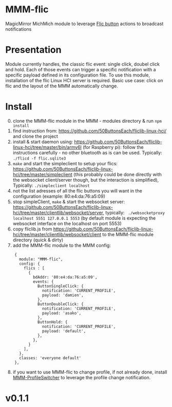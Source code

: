 # MMM-flic
MagicMirror MichMich module to leverage [Flic button](https://flic.io/) actions to broadcast notifications

# Presentation
Module currently handles, the classic flic event: single click, doubel click and hold.
Each of those events can trigger a specific notification with a specific payload defined in its configuration file.
To use this module, installation of the flic Linux HCI server is required.
Basic use case: click on flic and the layout of the MMM automatically change.

# Install
0. clone the MMM-flic module in the MMM - modules directory & run ```npm install```
1. find instruction from: https://github.com/50ButtonsEach/fliclib-linux-hci/ and clone the project
2. install & start daemon using: https://github.com/50ButtonsEach/fliclib-linux-hci/tree/master/bin/armv6l (for Raspberry pi): follow the instructions carefully - no other bluetooth as is can be used. Typically: ```./flicd -f flic.sqlite3```
3. ```make``` and start the simpleclient to setup your flics: https://github.com/50ButtonsEach/fliclib-linux-hci/tree/master/simpleclient (this probably could be done directly with the websocket client/server though, but the interaction is simplified), Typically: ```./simpleclient localhost```
4. not the list adresses of all the flic buttons you will want in the configuration (example: 80:e4:da:76:a5:09)
5. stop simpleClient, ```make``` & start the websocket server: https://github.com/50ButtonsEach/fliclib-linux-hci/tree/master/clientlib/websocket/server, typically: ``` ./websocketproxy localhost 5551 127.0.0.1 5553``` (by default module is expecting the websocket interface on the localhost on port 5553)
6. copy fliclib.js from https://github.com/50ButtonsEach/fliclib-linux-hci/tree/master/clientlib/websocket/client to the MMM-flic module directory (quick & dirty)
7. add the MMM-flic module to the MMM config:
```
    {
      module: "MMM-flic",
      config: {
        flics : [
          {
            bdAddr: '80:e4:da:76:a5:09',  
            events: {
              ButtonSingleClick: {
                notification: 'CURRENT_PROFILE',
                payload: 'damien',
              },
              ButtonDoubleClick: {
                notification: 'CURRENT_PROFILE',
                payload: 'asako',
              },
              ButtonHold: {
                notification: 'CURRENT_PROFILE',
                payload: 'default',
              },
            },
          }
        ],
      },
      classes: 'everyone default'
    },
```
8. if you want to use MMM-flic to change profile, if not already done, install [MMM-ProfileSwitcher](https://github.com/tosti007/MMM-ProfileSwitcher) to leverage the profile change notification.

# v0.1.1
